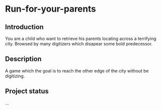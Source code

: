 # Run-for-your-parents

## Introduction
You are a child who want to retrieve his parents locating across a terrifying city. Browsed by many digitizers which disapear some bold predecessor.

## Description
A game which the goal is to reach the other edge of the city without be digitizing. 


## Project status
...
